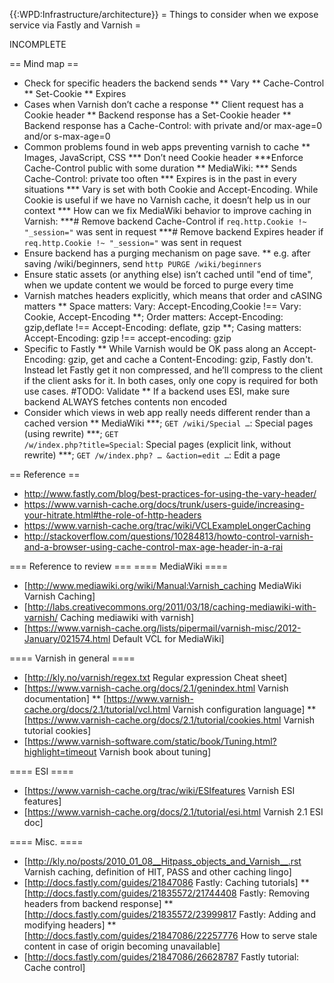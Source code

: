 {{:WPD:Infrastructure/architecture}}
= Things to consider when we expose service via Fastly and Varnish =

INCOMPLETE

== Mind map ==

* Check for specific headers the backend sends
** Vary
** Cache-Control
** Set-Cookie
** Expires
* Cases when Varnish don’t cache a response
** Client request has a Cookie header
** Backend response has a Set-Cookie header
** Backend response has a Cache-Control: with  private and/or max-age=0 and/or s-max-age=0
* Common problems found in web apps preventing varnish to cache
** Images, JavaScript, CSS 
*** Don’t need Cookie header
***Enforce Cache-Control public with some duration
** MediaWiki:
*** Sends Cache-Control: private too often
*** Expires is in the past in every situations
*** Vary is set with both Cookie and Accept-Encoding. While Cookie is useful if we have no Varnish cache, it doesn’t help us in our context
*** How can we fix MediaWiki behavior  to improve caching in Varnish:
***# Remove backend Cache-Control if `req.http.Cookie !~ "_session="` was sent in request
***# Remove backend Expires header if  `req.http.Cookie !~ "_session="` was sent in request
* Ensure backend has a purging mechanism on page save.
** e.g. after saving /wiki/beginners, send  `http PURGE /wiki/beginners` 
* Ensure static assets (or anything else) isn’t cached until "end of time", when we update content we would be forced to purge every time
* Varnish matches headers explicitly, which means that order and cASING matters
** Space matters: Vary: Accept-Encoding,Cookie  !== Vary: Cookie, Accept-Encoding
**; Order matters: Accept-Encoding: gzip,deflate !== Accept-Encoding: deflate, gzip
**; Casing matters: Accept-Encoding: gzip !== accept-encoding: gzip
* Specific to Fastly
** While Varnish would be OK pass along an Accept-Encoding: gzip, get and cache a Content-Encoding: gzip, Fastly don't. Instead let Fastly get it non compressed, and he’ll compress to the client if the client asks for it. In both cases, only one copy is required for both use cases. #TODO: Validate
** If a backend uses ESI, make sure backend ALWAYS fetches contents non encoded
* Consider which views in web app really needs different render than a cached version
** MediaWiki
***; <code>GET /wiki/Special …</code>: Special pages (using rewrite)
***; <code>GET /w/index.php?title=Special</code>: Special pages (explicit link, without rewrite)
***; <code>GET /w/index.php? … &action=edit …</code>: Edit a page

== Reference == 

* http://www.fastly.com/blog/best-practices-for-using-the-vary-header/
* https://www.varnish-cache.org/docs/trunk/users-guide/increasing-your-hitrate.html#the-role-of-http-headers
* https://www.varnish-cache.org/trac/wiki/VCLExampleLongerCaching
* http://stackoverflow.com/questions/10284813/howto-control-varnish-and-a-browser-using-cache-control-max-age-header-in-a-rai

=== Reference to review ===
==== MediaWiki ====
* [http://www.mediawiki.org/wiki/Manual:Varnish_caching MediaWiki Varnish Caching]
* [http://labs.creativecommons.org/2011/03/18/caching-mediawiki-with-varnish/ Caching mediawiki with varnish]
* [https://www.varnish-cache.org/lists/pipermail/varnish-misc/2012-January/021574.html Default VCL for MediaWiki]

==== Varnish in general ====
* [http://kly.no/varnish/regex.txt Regular expression Cheat sheet]
* [https://www.varnish-cache.org/docs/2.1/genindex.html Varnish documentation]
** [https://www.varnish-cache.org/docs/2.1/tutorial/vcl.html Varnish configuration language]
** [https://www.varnish-cache.org/docs/2.1/tutorial/cookies.html Varnish tutorial cookies]
* [https://www.varnish-software.com/static/book/Tuning.html?highlight=timeout Varnish book about tuning]

==== ESI ====
* [https://www.varnish-cache.org/trac/wiki/ESIfeatures Varnish ESI features]
* [https://www.varnish-cache.org/docs/2.1/tutorial/esi.html Varnish 2.1 ESI doc]

==== Misc. ====
* [http://kly.no/posts/2010_01_08__Hitpass_objects_and_Varnish__.rst Varnish caching, definition of HIT, PASS and other caching lingo]
* [http://docs.fastly.com/guides/21847086 Fastly: Caching tutorials]
** [http://docs.fastly.com/guides/21835572/21744408 Fastly: Removing headers from backend response]
** [http://docs.fastly.com/guides/21835572/23999817 Fastly: Adding and modifying headers]
** [http://docs.fastly.com/guides/21847086/22257776 How to serve stale content in case of origin becoming unavailable]
* [http://docs.fastly.com/guides/21847086/26628787 Fastly tutorial: Cache control]